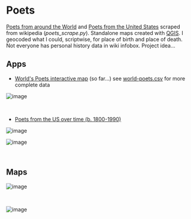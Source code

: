 # Poets
[Poets from around the World](https://en.wikipedia.org/wiki/List_of_poets) and [Poets from the United States](https://en.wikipedia.org/wiki/List_of_poets_from_the_United_States) scraped from wikipedia (*poets_scrape.py*). Standalone maps created with [QGIS](https://www.qgis.org/en/site/). I geocoded what I could, scriptwise, for place of birth and place of death. Not everyone has personal history data in wiki infobox. Project idea...

## Apps
* [World's Poets interactive map](http://slackerdesign.com/poets/poets.html) (so far...) see [world-poets.csv](world-poets.csv) for more complete data

![image](https://github.com/briggsreschke/poets/assets/16325768/c1d52860-da1f-42c5-a5bd-d0caa5312500)



<br/>

* [Poets from the US over time (b. 1800-1990)](http://slackerdesign.com/poets/poet_timeslider.html)

![image](https://github.com/briggsreschke/poets/assets/16325768/8108bf8f-7fcd-4a40-ae2c-17f356c333cf)

![image](https://github.com/briggsreschke/poets/assets/16325768/1dd47afd-8673-4671-af7c-7c80d3eb41bd)


<br/>

## Maps
![image](https://github.com/briggsreschke/poets/assets/16325768/3d02d9dd-0b5b-4c78-bec5-70642335de77)

<br/>

![image](https://github.com/briggsreschke/poets/assets/16325768/6858052f-ac00-47c6-b4e8-942e4bbdf26e)


